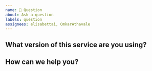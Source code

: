 ```yaml
---
name: 💬 Question
about: Ask a question
labels: question
assignees: elisabettai, OmkarAthavale
---
```


## What version of this service are you using?

<!--
Check in osparc UI: 
- Search for 'math' under SERVICES
- Open the info dialog 
- Copy& paste here the service KEY and VERSION. e.g. simcore/services/dynamic/jupyter-math 2.0.8
-->

## How can we help you?
